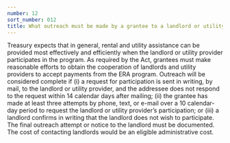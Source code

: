 ```yaml
---
number: 12
sort_number: 012
title: What outreach must be made by a grantee to a landlord or utility provider before determining that the landlord or utility provider will not accept direct payment from the grantee?
---
```


Treasury expects that in general, rental and utility assistance can be provided most effectively and efficiently when the landlord or utility provider participates in the program. As required by the Act, grantees must make reasonable efforts to obtain the cooperation of landlords and utility providers to accept payments from the ERA program. Outreach will be considered complete if (i) a request for participation is sent in writing, by mail, to the landlord or utility provider, and the addressee does not respond to the request within 14 calendar days after mailing; (ii) the grantee has made at least three attempts by phone, text, or e-mail over a 10 calendar-day period to request the landlord or utility provider’s participation; or (iii) a landlord confirms in writing that the landlord does not wish to participate. The final outreach attempt or notice to the landlord must be documented. The cost of contacting landlords would be an eligible administrative cost.